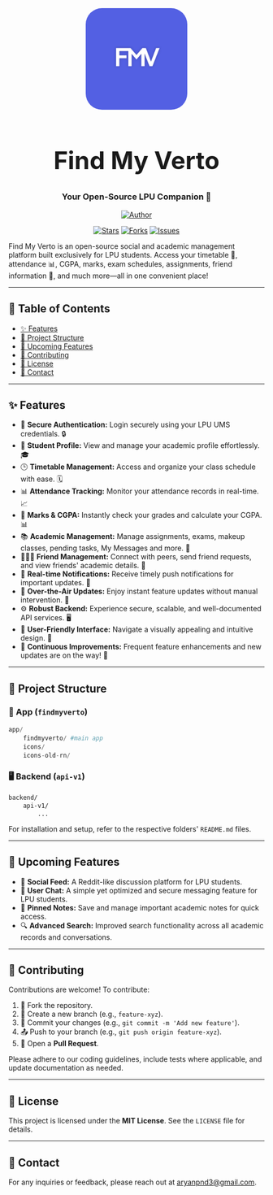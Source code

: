 <p align="center">
  <img src="logo.png" style="border-radius:2rem" alt="Find My Verto Logo" width="200">  
</p>

<h1 align="center" style="font-size:3rem">Find My Verto</h1>
<h3 align="center">Your Open-Source LPU Companion 🚀</h3>

<p align="center">
  <a href="https://github.com/aryanpnd"><img title="Author" src="https://img.shields.io/badge/Author-aryan-green.svg?style=for-the-badge&logo=github"></a>
</p>

<p align="center">
  <a href="https://github.com/aryanpnd/findMyVerto/stargazers/"><img title="Stars" src="https://img.shields.io/github/stars/aryanpnd/findMyVerto?color=yellow&style=flat-square"></a>
  <a href="https://github.com/aryanpnd/findMyVerto/network/members"><img title="Forks" src="https://img.shields.io/github/forks/aryanpnd/findMyVerto?color=lightgrey&style=flat-square"></a>
  <a href="https://github.com/aryanpnd/findMyVerto/issues"><img title="Issues" src="https://img.shields.io/github/issues/aryanpnd/findMyVerto"></a>
</p>

Find My Verto is an open-source social and academic management platform built exclusively for LPU students. Access your timetable 📅, attendance 📊, CGPA, marks, exam schedules, assignments, friend information 👥, and much more—all in one convenient place!

---

## 📖 Table of Contents

- [✨ Features](#-features)
- [📂 Project Structure](#-project-structure)
- [🚀 Upcoming Features](#-upcoming-features)
- [🤝 Contributing](#-contributing)
- [📜 License](#-license)
- [📧 Contact](#-contact)

---

## ✨ Features

- 🔑 **Secure Authentication:** Login securely using your LPU UMS credentials. 🔒
- 👤 **Student Profile:** View and manage your academic profile effortlessly. 🎓
- 🕒 **Timetable Management:** Access and organize your class schedule with ease. 🗓️
- 📊 **Attendance Tracking:** Monitor your attendance records in real-time. 📈
- 💯 **Marks & CGPA:** Instantly check your grades and calculate your CGPA. 📊
- 📚 **Academic Management:** Manage assignments, exams, makeup classes, pending tasks, My Messages and more. 📝
- 🧑‍🤝‍🧑 **Friend Management:** Connect with peers, send friend requests, and view friends' academic details. 🤝
- 🔔 **Real-time Notifications:** Receive timely push notifications for important updates. 📢
- 🚀 **Over-the-Air Updates:** Enjoy instant feature updates without manual intervention. 🔄
- ⚙️ **Robust Backend:** Experience secure, scalable, and well-documented API services. 🖥️
- 🎨 **User-Friendly Interface:** Navigate a visually appealing and intuitive design. 🤩
- 🌟 **Continuous Improvements:** Frequent feature enhancements and new updates are on the way! 🔄

---

## 📂 Project Structure

### 📱 App (`findmyverto`)

```py
app/
    findmyverto/ #main app
    icons/
    icons-old-rn/
```

### 🖥 Backend (`api-v1`)

```
backend/
    api-v1/
        ...
```

For installation and setup, refer to the respective folders' `README.md` files.

---

## 🚀 Upcoming Features

- 📝 **Social Feed:** A Reddit-like discussion platform for LPU students.
- 💬 **User Chat:** A simple yet optimized and secure messaging feature for LPU students.
- 📌 **Pinned Notes:** Save and manage important academic notes for quick access.
- 🔍 **Advanced Search:** Improved search functionality across all academic records and conversations.

---

## 🤝 Contributing

Contributions are welcome! To contribute:

1. 🍴 Fork the repository.
2. 🌿 Create a new branch (e.g., `feature-xyz`).
3. 💾 Commit your changes (e.g., `git commit -m 'Add new feature'`).
4. 📤 Push to your branch (e.g., `git push origin feature-xyz`).
5. 🔄 Open a **Pull Request**.

Please adhere to our coding guidelines, include tests where applicable, and update documentation as needed.

---

## 📜 License

This project is licensed under the **MIT License**. See the `LICENSE` file for details.

---

## 📧 Contact

For any inquiries or feedback, please reach out at [aryanpnd3@gmail.com](mailto:aryanpnd3@gmail.com).

